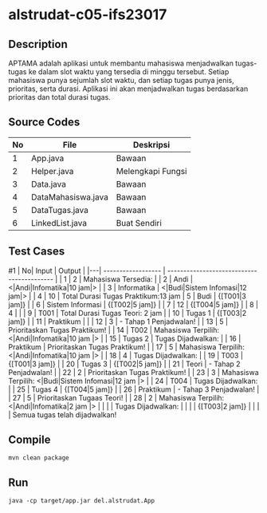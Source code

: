 # alstrudat-c05-ifs23017

## Description

APTAMA adalah aplikasi untuk membantu mahasiswa menjadwalkan tugas-tugas ke dalam slot waktu yang tersedia di minggu tersebut. Setiap mahasiswa punya sejumlah slot waktu, dan setiap tugas punya jenis, prioritas, serta durasi. Aplikasi ini akan menjadwalkan tugas berdasarkan prioritas dan total durasi tugas.

## Source Codes

| No  | File               | Deskripsi         |
| --- | ------------------ | ----------------- |
| 1   | App.java           | Bawaan            |
| 2   | Helper.java        | Melengkapi Fungsi |
| 3   | Data.java          | Bawaan            |
| 4   | DataMahasiswa.java | Bawaan            |
| 5   | DataTugas.java     | Bawaan            |
| 6   | LinkedList.java    | Buat Sendiri      |

## Test Cases

#1
| No| Input | Output |
|---| ------------------ | ------------------------------------------ |
| 1 | 2 | Mahasiswa Tersedia: |
| 2 | Andi | <|Andi|Infomatika|10 jam|> |
| 3 | Informatika | <|Budi|Sistem Infomasi|12 jam|> |
| 4 | 10 | Total Durasi Tugas Praktikum:13 jam
| 5 | Budi | {[T001|3 jam]} |
| 6 | Sistem Informasi | {[T002|5 jam]} |
| 7 | 12 | {[T004|5 jam]} |
| 8 | 4 | |
| 9 | T001 | Total Durasi Tugas Teori: 2 jam |
| 10 | Tugas 1 | {[T003|2 jam]} |
| 11 | Praktikum | |
| 12 | 3 | - Tahap 1 Penjadwalan! |
| 13 | 5 | Prioritaskan Tugas Praktikum! |
| 14 | T002 | Mahasiswa Terpilih: <|Andi|Infomatika|10 jam
|> |
| 15 | Tugas 2 | Tugas Dijadwalkan: |
| 16 | Praktikum | Prioritaskan Tugas Praktikum! |
| 17 | 5 | Mahasiswa Terpilih:<|Andi|Infomatika|10 jam
|> |
| 18 | 4 | Tugas Dijadwalkan: |
| 19 | T003 | {[T001|3 jam]} |
| 20 | Tugas 3 | {[T002|5 jam]} |
| 21 | Teori | - Tahap 2 Penjadwalan! |
| 22 | 2 | Prioritaskan Tugas Praktikum! |
| 23 | 3 | Mahasiswa Terpilih: <|Budi|Sistem Infomasi|12 jam
|> |
| 24 | T004 | Tugas Dijadwalkan: |
| 25 | Tugas 4 | {[T004|5 jam]} |
| 26 | Praktikum | - Tahap 3 Penjadwalan! |
| 27 | 5 | Prioritaskan Tugaas Teori! |
| 28 | 2 | Mahasiswa Terpilih: <|Andi|Infomatika|2 jam
|> |
| | | Tugas Dijadwalkan: |
| | | {[T003|2 jam]} |
| | | Semua tugas telah dijadwalkan!

## Compile

`mvn clean package`

## Run

`java -cp target/app.jar del.alstrudat.App`
